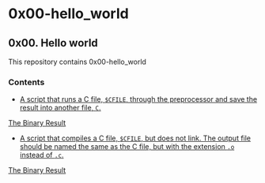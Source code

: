 # 0x00-hello_world

## 0x00. Hello world

This repository contains 0x00-hello_world

### Contents

* [A script that runs a C file, ```$CFILE```, through the preprocessor and save the result into another file, ```C```.](https://github.com/IanoNjuguna/alx-low_level_programming/blob/main/0x00-hello_world/0-preprocessor)

[The Binary Result](https://github.com/IanoNjuguna/alx-low_level_programming/blob/main/0x00-hello_world/c)

* [A script that compiles a C file, ```$CFILE```, but does not link. The output file should be named the same as the C file, but with the extension ```.o``` instead of ```.c```.](https://github.com/IanoNjuguna/alx-low_level_programming/blob/main/0x00-hello_world/1-compiler)

[The Binary Result](https://github.com/IanoNjuguna/alx-low_level_programming/blob/main/0x00-hello_world/main.o)

